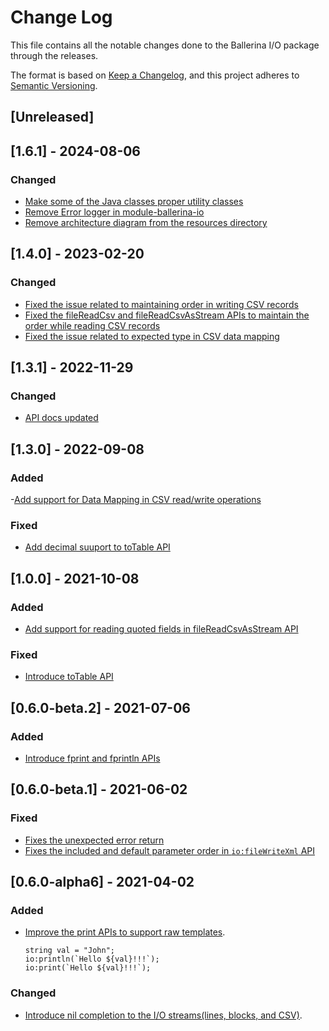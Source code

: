 # Change Log
This file contains all the notable changes done to the Ballerina I/O package through the releases.

The format is based on [Keep a Changelog](https://keepachangelog.com/en/1.0.0/),
and this project adheres to [Semantic Versioning](https://semver.org/spec/v2.0.0.html).
## [Unreleased]

## [1.6.1] - 2024-08-06
### Changed
- [Make some of the Java classes proper utility classes](https://github.com/ballerina-platform/ballerina-standard-library/issues/4901)
- [Remove Error logger in module-ballerina-io](https://github.com/ballerina-platform/ballerina-standard-library/issues/3083)
- [Remove architecture diagram from the resources directory](https://github.com/ballerina-platform/ballerina-library/issues/6832)

## [1.4.0] - 2023-02-20
### Changed
- [Fixed the issue related to maintaining order in writing CSV records](https://github.com/ballerina-platform/ballerina-standard-library/issues/3399)
- [Fixed the fileReadCsv and fileReadCsvAsStream APIs to maintain the order while reading CSV records](https://github.com/ballerina-platform/ballerina-standard-library/issues/3780)
- [Fixed the issue related to expected type in CSV data mapping](https://github.com/ballerina-platform/ballerina-standard-library/issues/3669)

## [1.3.1] - 2022-11-29
### Changed
- [API docs updated](https://github.com/ballerina-platform/ballerina-standard-library/issues/3463)

## [1.3.0] - 2022-09-08
### Added
-[Add support for Data Mapping in CSV read/write operations](https://github.com/ballerina-platform/ballerina-standard-library/issues/2871)

### Fixed
- [Add decimal suuport to toTable API](https://github.com/ballerina-platform/ballerina-standard-library/issues/2884)


## [1.0.0] - 2021-10-08
### Added
- [Add support for reading quoted fields in fileReadCsvAsStream API](https://github.com/ballerina-platform/ballerina-standard-library/issues/1890)

### Fixed
- [Introduce toTable API](https://github.com/ballerina-platform/ballerina-standard-library/issues/1871)


## [0.6.0-beta.2] - 2021-07-06
### Added
- [Introduce fprint and fprintln APIs](https://github.com/ballerina-platform/ballerina-standard-library/issues/1394)

## [0.6.0-beta.1] - 2021-06-02
### Fixed
- [Fixes the unexpected error return](https://github.com/ballerina-platform/ballerina-standard-library/issues/1316)
- [Fixes the included and default parameter order in `io:fileWriteXml` API](https://github.com/ballerina-platform/ballerina-standard-library/issues/1346)

## [0.6.0-alpha6] - 2021-04-02
### Added
- [Improve the print APIs to support raw templates](https://github.com/ballerina-platform/ballerina-standard-library/issues/1050).
    ```ballerina
    string val = "John";
    io:println(`Hello ${val}!!!`);
    io:print(`Hello ${val}!!!`);
    ```
### Changed
- [Introduce nil completion to the I/O streams(lines, blocks, and CSV)](https://github.com/ballerina-platform/ballerina-standard-library/issues/1181). 
